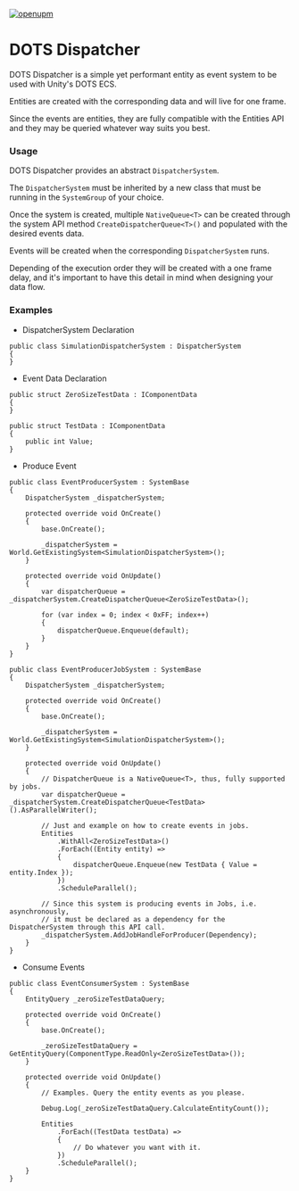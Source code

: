 [![openupm](https://img.shields.io/npm/v/com.dots.dispatcher?label=openupm&registry_uri=https://package.openupm.com)](https://openupm.com/packages/com.dots.dispatcher/)

# DOTS Dispatcher

DOTS Dispatcher is a simple yet performant entity as event system to be used with Unity's DOTS ECS.

Entities are created with the corresponding data and will live for one frame.

Since the events are entities, they are fully compatible with the Entities API and they may be queried whatever way suits you best.

### Usage

DOTS Dispatcher provides an abstract `DispatcherSystem`.

The `DispatcherSystem` must be inherited by a new class that must be running in the `SystemGroup` of your choice.

Once the system is created, multiple `NativeQueue<T>` can be created through the system API method `CreateDispatcherQueue<T>()` and populated with the desired events data.

Events will be created when the corresponding `DispatcherSystem` runs. 

Depending of the execution order they will be created with a one frame delay, and it's important to have this detail in mind when designing your data flow.

### Examples

* DispatcherSystem Declaration
```
public class SimulationDispatcherSystem : DispatcherSystem
{
}
```

* Event Data Declaration
```
public struct ZeroSizeTestData : IComponentData
{
}

public struct TestData : IComponentData
{
    public int Value;
}
```

* Produce Event
```
public class EventProducerSystem : SystemBase
{
    DispatcherSystem _dispatcherSystem;

    protected override void OnCreate()
    {
        base.OnCreate();

        _dispatcherSystem = World.GetExistingSystem<SimulationDispatcherSystem>();
    }

    protected override void OnUpdate()
    {
        var dispatcherQueue = _dispatcherSystem.CreateDispatcherQueue<ZeroSizeTestData>();
        
        for (var index = 0; index < 0xFF; index++)
        {
            dispatcherQueue.Enqueue(default);
        }
    }
}

public class EventProducerJobSystem : SystemBase
{
    DispatcherSystem _dispatcherSystem;

    protected override void OnCreate()
    {
        base.OnCreate();

        _dispatcherSystem = World.GetExistingSystem<SimulationDispatcherSystem>();
    }

    protected override void OnUpdate()
    {
        // DispatcherQueue is a NativeQueue<T>, thus, fully supported by jobs.
        var dispatcherQueue = _dispatcherSystem.CreateDispatcherQueue<TestData>().AsParallelWriter();
        
        // Just and example on how to create events in jobs.
        Entities
            .WithAll<ZeroSizeTestData>()
            .ForEach((Entity entity) => 
            {
                dispatcherQueue.Enqueue(new TestData { Value = entity.Index });
            })
            .ScheduleParallel();
        
        // Since this system is producing events in Jobs, i.e. asynchronously, 
        // it must be declared as a dependency for the DispatcherSystem through this API call.
        _dispatcherSystem.AddJobHandleForProducer(Dependency);
    }
}
```

* Consume Events
```
public class EventConsumerSystem : SystemBase
{
    EntityQuery _zeroSizeTestDataQuery;

    protected override void OnCreate()
    {
        base.OnCreate();

        _zeroSizeTestDataQuery = GetEntityQuery(ComponentType.ReadOnly<ZeroSizeTestData>());
    }

    protected override void OnUpdate()
    {
        // Examples. Query the entity events as you please.
    
        Debug.Log(_zeroSizeTestDataQuery.CalculateEntityCount());
        
        Entities
            .ForEach((TestData testData) => 
            {
                // Do whatever you want with it.
            })
            .ScheduleParallel();
    }
}
```
